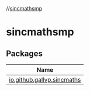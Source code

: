 //[sincmathsmp](index.md)

# sincmathsmp

## Packages

| Name |
|---|
| [io.github.gallvp.sincmaths](sincmathsmp/io.github.gallvp.sincmaths/index.md) |
